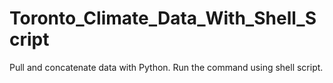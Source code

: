 # Toronto_Climate_Data_With_Shell_Script
Pull and concatenate data with Python. Run the command using shell script.
